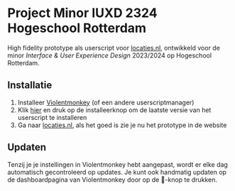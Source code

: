 # Project Minor IUXD 2324 Hogeschool Rotterdam

High fidelity prototype als userscript voor [locaties.nl](https://www.locaties.nl), ontwikkeld voor de minor *Interface & User Experience Design* 2023/2024 op Hogeschool Rotterdam.

## Installatie

1. Installeer [Violentmonkey](https://violentmonkey.github.io/get-it/) (of een andere userscriptmanager)
2. Klik [hier](https://github.com/gllms/locaties/releases/latest/download/locaties.user.js) en druk op de installeerknop om de laatste versie van het userscript te installeren
3. Ga naar [locaties.nl](https://www.locaties.nl), als het goed is zie je nu het prototype in de website

## Updaten

Tenzij je je instellingen in Violentmonkey hebt aangepast, wordt er elke dag automatisch gecontroleerd op updates. Je kunt ook handmatig updaten op de dashboardpagina van Violentmonkey door op de 🔄-knop te drukken.
